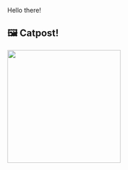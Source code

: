 Hello there!



## 🖼️ Catpost!

<sub>
    <img src="https://cdn2.thecatapi.com/images/efh.jpg" height="256">
</sub>

